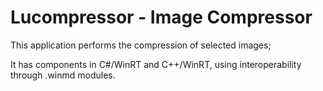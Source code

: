 # Lucompressor - Image Compressor

This application performs the compression of selected images;

It has components in C#/WinRT and C++/WinRT, using interoperability through .winmd modules.
